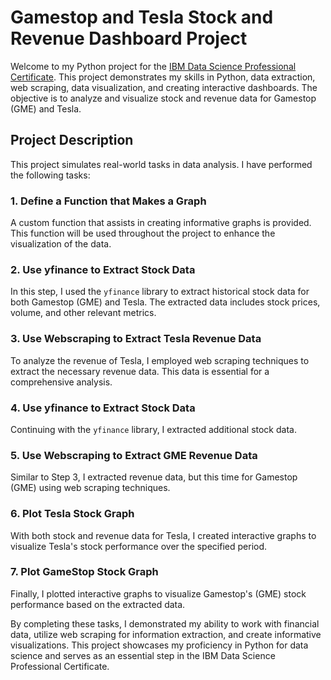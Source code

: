# Gamestop and Tesla Stock and Revenue Dashboard Project

Welcome to my Python project for the [IBM Data Science Professional Certificate](https://www.coursera.org/professional-certificates/ibm-data-science). This project demonstrates my skills in Python, data extraction, web scraping, data visualization, and creating interactive dashboards. The objective is to analyze and visualize stock and revenue data for Gamestop (GME) and Tesla.

## Project Description

This project simulates real-world tasks in data analysis. I have performed the following tasks:

### 1. Define a Function that Makes a Graph

A custom function that assists in creating informative graphs is provided. This function will be used throughout the project to enhance the visualization of the data.

### 2. Use yfinance to Extract Stock Data

In this step, I used the `yfinance` library to extract historical stock data for both Gamestop (GME) and Tesla. The extracted data includes stock prices, volume, and other relevant metrics.

### 3. Use Webscraping to Extract Tesla Revenue Data

To analyze the revenue of Tesla, I employed web scraping techniques to extract the necessary revenue data. This data is essential for a comprehensive analysis.

### 4. Use yfinance to Extract Stock Data

Continuing with the `yfinance` library, I extracted additional stock data. 

### 5. Use Webscraping to Extract GME Revenue Data

Similar to Step 3, I extracted revenue data, but this time for Gamestop (GME) using web scraping techniques.

### 6. Plot Tesla Stock Graph

With both stock and revenue data for Tesla, I created interactive graphs to visualize Tesla's stock performance over the specified period.

### 7. Plot GameStop Stock Graph

Finally, I plotted interactive graphs to visualize Gamestop's (GME) stock performance based on the extracted data.

By completing these tasks, I demonstrated my ability to work with financial data, utilize web scraping for information extraction, and create informative visualizations. This project showcases my proficiency in Python for data science and serves as an essential step in the IBM Data Science Professional Certificate.
